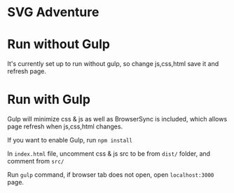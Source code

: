 # SVG Adventure

# Run without Gulp
It's currently set up to run without gulp, so change js,css,html save it and refresh page.

# Run with Gulp
Gulp will minimize css & js as well as BrowserSync is included, which allows page refresh when js,css,html changes.

If you want to enable Gulp,
run `npm install`

In `index.html` file, uncomment css & js src to be from `dist/` folder, and comment from `src/`

Run `gulp` command, if browser tab does not open,
open `localhost:3000` page.

